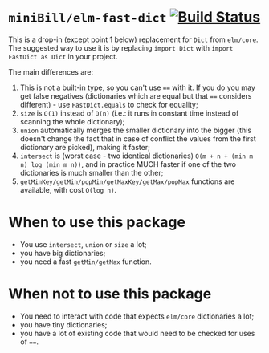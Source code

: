 # `miniBill/elm-fast-dict` [![Build Status](https://github.com/miniBill/elm-fast-dict/workflows/CI/badge.svg)](https://github.com/miniBill/elm-fast-dict/actions?query=branch%3Amain)

This is a drop-in (except point 1 below) replacement for `Dict` from `elm/core`. The suggested way to use it is by replacing `import Dict` with `import FastDict as Dict` in your project.

The main differences are:

1. This is not a built-in type, so you can't use `==` with it. If you do you may get false negatives (dictionaries which are equal but that `==` considers different) - use `FastDict.equals` to check for equality;
2. `size` is `O(1)` instead of `O(n)` (i.e.: it runs in constant time instead of scanning the whole dictionary);
3. `union` automatically merges the smaller dictionary into the bigger (this doesn't change the fact that in case of conflict the values from the first dictionary are picked), making it faster;
4. `intersect` is (worst case - two identical dictionaries) `O(m + n + (min m n) log (min m n))`, and in practice MUCH faster if one of the two dictionaries is much smaller than the other;
5. `getMinKey/getMin/popMin/getMaxKey/getMax/popMax` functions are available, with cost `O(log n)`.


# When to use this package

* You use `intersect`, `union` or `size` a lot;
* you have big dictionaries;
* you need a fast `getMin/getMax` function.

# When not to use this package

* You need to interact with code that expects `elm/core` dictionaries a lot;
* you have tiny dictionaries;
* you have a lot of existing code that would need to be checked for uses of `==`.
